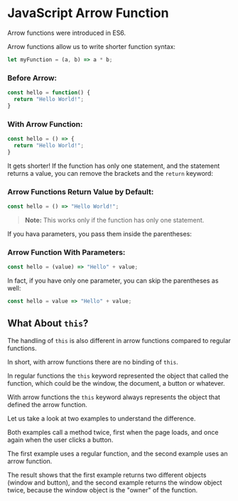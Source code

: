 # JavaScript Arrow Function

Arrow functions were introduced in ES6.

Arrow functions allow us to write shorter function syntax:

```javascript
let myFunction = (a, b) => a * b;
```

### Before Arrow:

```javascript
const hello = function() {
  return "Hello World!";
}
```

### With Arrow Function:

```javascript
const hello = () => {
  return "Hello World!";
}
```

It gets shorter! If the function has only one statement, and the statement returns a value, you can remove the brackets and the `return` keyword:

### Arrow Functions Return Value by Default:

```javascript
const hello = () => "Hello World!";
```

> **Note:** This works only if the function has only one statement.

If you hava parameters, you pass them inside the parentheses:

### Arrow Function With Parameters:

```javascript
const hello = (value) => "Hello" + value;
```

In fact, if you have only one parameter, you can skip the parentheses as well:

```javascript
const hello = value => "Hello" + value;
```

## What About `this`?

The handling of `this` is also different in arrow functions compared to regular functions.

In short, with arrow functions there are no binding of `this`.

In regular functions the `this` keyword represented the object that called the function, which could be the window, the document, a button or whatever.

With arrow functions the `this` keyword always represents the object that defined the arrow function.

Let us take a look at two examples to understand the difference.

Both examples call a method twice, first when the page loads, and once again when the user clicks a button.

The first example uses a regular function, and the second example uses an arrow function.

The result shows that the first example returns two different objects (window and button), and the second example returns the window object twice, because the window object is the "owner" of the function. 

